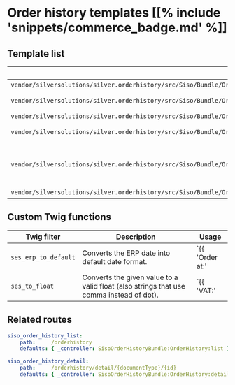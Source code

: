 # Order history templates [[% include 'snippets/commerce_badge.md' %]]

## Template list

|Path|Description|
|--- |--- |
|`vendor/silversolutions/silver.orderhistory/src/Siso/Bundle/OrderHistoryBundle/Resources/views/OrderHistory/list.html.twig`|Renders the list view of requested documents.|
|`vendor/silversolutions/silver.orderhistory/src/Siso/Bundle/OrderHistoryBundle/Resources/views/OrderHistory/Components/list_table.html.twig`|Renders the table with list of requested documents. Included in `views/OrderHistory/list.html.twig`.|
|`vendor/silversolutions/silver.orderhistory/src/Siso/Bundle/OrderHistoryBundle/Resources/views/OrderHistory/detail.html.twig`|Renders the detail view of the requested document.|
|`vendor/silversolutions/silver.orderhistory/src/Siso/Bundle/OrderHistoryBundle/Resources/views/OrderHistory/Components/header_default.html.twig`|Renders the header information for document detail. Included in `views/OrderHistory/detail.html.twig`.|
|`vendor/silversolutions/silver.orderhistory/src/Siso/Bundle/OrderHistoryBundle/Resources/views/OrderHistory/Components/fields.html.twig`|Contains blocks that render the content of the requested field for columns (defined in the configuration). Included in `views/OrderHistory/Components/list_table.html.twig` and `views/OrderHistory/detail.html.twig`.|
|`vendor/silversolutions/silver.orderhistory/src/Siso/Bundle/OrderHistoryBundle/Resources/views/OrderHistory/Components/user_menu.html.twig`|See [User menu](../customers/customers_faq.md).|

## Custom Twig functions

|Twig filter|Description|Usage|
|--- |--- |--- |
|`ses_erp_to_default`|Converts the ERP date into default date format.|`{{ 'Order at:'|st_translate }} {{ response.OrderReference.IssueDate.value|ses_erp_to_default }} {{ response.OrderReference.IssueDate.value|ses_erp_to_default }}`|
|`ses_to_float`|Converts the given value to a valid float (also strings that use comma instead of dot).|`{{ 'VAT:'|st_translate }} {{ vat.TaxAmount.value|ses_to_float|price_format }}`|

## Related routes

``` yaml
siso_order_history_list:
    path:     /orderhistory
    defaults: { _controller: SisoOrderHistoryBundle:OrderHistory:list }

siso_order_history_detail:
    path:     /orderhistory/detail/{documentType}/{id}
    defaults: { _controller: SisoOrderHistoryBundle:OrderHistory:detail } 
```
